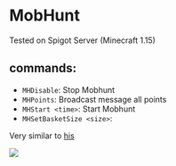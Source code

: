 # MobHunt

Tested on Spigot Server (Minecraft 1.15)

## commands:
- `MHDisable`: Stop Mobhunt
- `MHPoints`: Broadcast message all points
- `MHStart <time>`: Start Mobhunt
- `MHSetBasketSize <size>`:

Very similar to [his](https://www.youtube.com/watch?v=pQW_S0Y16us)

![](https://img.youtube.com/vi/pQW_S0Y16us/hqdefault.jpg)
